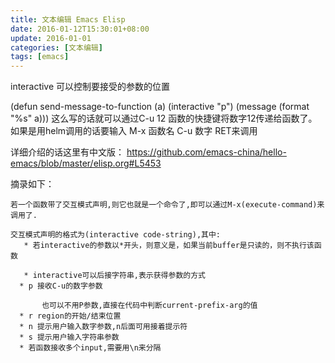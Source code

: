 ```yaml
---
title: 文本编辑 Emacs Elisp
date: 2016-01-12T15:30:01+08:00
update: 2016-01-01
categories: [文本编辑]
tags: [emacs]
---
```

interactive 可以控制要接受的参数的位置

(defun send-message-to-function (a)
  (interactive "p")
  (message (format "%s" a)))
这么写的话就可以通过C-u 12 函数的快捷键将数字12传递给函数了。如果是用helm调用的话要输入 M-x 函数名 C-u 数字 RET来调用

详细介绍的话这里有中文版： https://github.com/emacs-china/hello-emacs/blob/master/elisp.org#L5453

摘录如下：

    若一个函数带了交互模式声明,则它也就是一个命令了,即可以通过M-x(execute-command)来调用了.

    交互模式声明的格式为(interactive code-string),其中:
       * 若interactive的参数以*开头，则意义是，如果当前buffer是只读的，则不执行该函数

       * interactive可以后接字符串,表示获得参数的方式
      * p 接收C-u的数字参数

           也可以不用P参数,直接在代码中判断current-prefix-arg的值
      * r region的开始/结束位置
      * n 提示用户输入数字参数,n后面可用接着提示符
      * s 提示用户输入字符串参数
      * 若函数接收多个input,需要用\n来分隔
